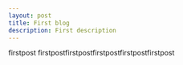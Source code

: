 ```yaml
---
layout: post
title: First blog
description: First description
---
```


firstpost
firstpostfirstpostfirstpostfirstpostfirstpost
